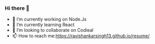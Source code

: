 ### Hi there 👋

- 🔭 I’m currently working on Node.Js
- 🌱 I’m currently learning React
- 👯 I’m looking to collaborate on Codieal
- 📫 How to reach me:https://ravishankarsingh13.github.io/resume/
<!--
**ravishankarsingh13/ravishankarsingh13** is a ✨ _special_ ✨ repository because its `README.md` (this file) appears on your GitHub profile.
Here are some ideas to get you started:
- 🤔 I’m looking for help with ...
- 💬 Ask me about ...
- 😄 Pronouns: ...
- ⚡ Fun fact: ...
-->
